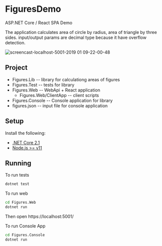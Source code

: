 # FiguresDemo
ASP.NET Core / React SPA Demo

The application calculates area of circle by radius, area of triangle by three sides.
input/output params are decimal type because it have overflow detection.

![screencast-localhost-5001-2019 01 09-22-00-48](https://user-images.githubusercontent.com/25413642/50922306-4133bd00-145b-11e9-8101-c7d10bda531f.gif)

## Project

   - Figures.Lib -- library for calculationg areas of figures
   - Figures.Test -- tests for library
   - Figures.Web -- WebApi + React application
      - Figures.Web/ClientApp -- client scripts
   - Figures.Console -- Console application for library
   - figures.json -- input file for console application

## Setup

Install the following:
   - [.NET Core 2.1](https://www.microsoft.com/net/core)
   - [Node.js >= v11](https://nodejs.org/en/download/)
   
## Running

To run tests

``` bash
dotnet test
```

To run web

``` bash
cd Figures.Web
dotnet run
```

Then open https://localhost:5001/

To run Console App

``` bash
cd Figures.Console
dotnet run
```
